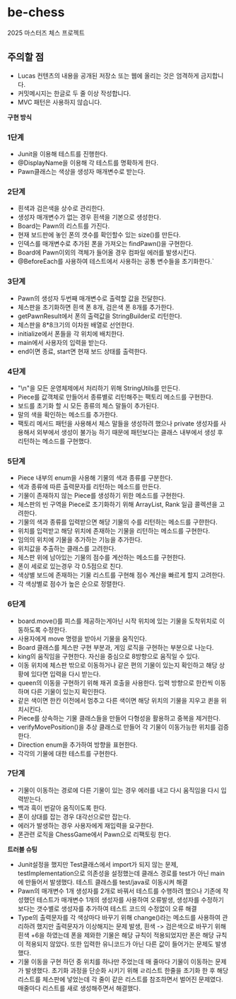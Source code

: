 # be-chess

2025 마스터즈 체스 프로젝트

## 주의할 점

- Lucas 컨텐츠의 내용을 공개된 저장소 또는 웹에 올리는 것은 엄격하게 금지합니다.
- 커밋메시지는 한글로 두 줄 이상 작성합니다.
- MVC 패턴은 사용하지 않습니다.


**구현 방식**
### 1단계
- Junit을 이용해 테스트를 진행한다.
- @DisplayName을 이용해 각 테스트를 명확하게 한다.
- Pawn클래스는 색상을 생성자 매개변수로 받는다.

### 2단계
- 흰색과 검은색을 상수로 관리한다.
- 생성자 매개변수가 없는 경우 흰색을 기본으로 생성한다.
- Board는 Pawn의 리스트를 가진다.
- 현재 보드판에 놓인 폰의 갯수를 확인할수 있는 size()를 만든다.
- 인덱스를 매개변수로 추가된 폰을 가져오는 findPawn()을 구현한다.
- Board에 Pawn이외의 객체가 들어올 경우 컴파일 에러를 발생시킨다.
- @BeforeEach를 사용하여 테스트에서 사용하는 공통 변수들을 초기화한다.`

### 3단계
- Pawn의 생성자 두번째 매개변수로 출력할 값을 전달한다.
- 체스판을 초기화하면 흰색 폰 8개, 검은색 폰 8개를 추가한다.
- getPawnResult에서 폰의 출력값을 StringBuilder로 리턴한다.
- 체스판을 8*8크기의 이차원 배열로 선언한다.
- initialize에서 폰들을 각 위치에 배치한다.
- main에서 사용자의 입력을 받는다.
- end이면 종료, start면 현재 보드 상태를 출력한다.

### 4단계
- "\n"을 모든 운영체제에서 처리하기 위해 StringUtils를 만든다.
- Piece를 값객체로 만들어서 종류별로 리턴해주는 팩토리 메소드를 구현한다.
- 보드를 초기화 할 시 모든 종류의 체스 말들이 추가된다.
- 말의 색을 확인하는 메소드를 추가한다.
- 팩토리 메서드 패턴을 사용해서 체스 말들을 생성하려 했으나 private 생성자를 사용해서 외부에서 생성이 불가능 하기 때문에 패턴보다는 클래스 내부에서 생성 후 리턴하는 메소드를 구현했다.

### 5단계
- Piece 내부의 enum을 사용해 기물의 색과 종류를 구분한다.
- 색과 종류에 따른 출력문자를 리턴하는 메소드를 만든다.
- 기물이 존재하지 않는 Piece를 생성하기 위한 메소드를 구현한다.
- 체스판의 빈 구역을 Piece로 초기화하기 위해 ArrayList<Rank>, Rank 일급 콜렉션을 고려한다.
- 기물의 색과 종류를 입력받으면 해당 기물의 수를 리턴하는 메소드를 구햔한다.
- 위치를 입력받고 해당 위치에 존재하는 기물을 리턴하는 메소드를 구현한다.
- 임의의 위치에 기물을 추가하는 기능을 추가한다.
- 위치값을 추출하는 클래스를 고려한다.
- 체스판 위에 남아있는 기물의 점수를 계산하는 메소드를 구현한다.
- 폰이 세로로 있는경우 각 0.5점으로 친다.
- 색상별 보드에 존재하는 기물 리스트를 구현해 점수 계산을 빠르게 할지 고려한다.
- 각 색상별로 점수가 높은 순으로 정렬한다.

### 6단계
- board.move()를 피스를 제공하는게아닌 시작 위치에 있는 기물을 도착위치로 이동하도록 수정한다.
- 사용자에게 move 명령을 받아서 기물을 움직인다.
- Board 클래스를 체스판 구현 부분과, 게임 로직을 구현하는 부분으로 나눈다.
- king의 움직임을 구현한다. 자신을 중심으로 8방향으로 움직일 수 있다.
- 이동 위치에 체스판 밖으로 이동하거나 같은 편의 기물이 있는지 확인하고 해당 상황에 있다면 입력을 다시 받는다.
- queen의 이동을 구현하기 위해 재귀 호출을 사용한다. 입력 방향으로 한칸씩 이동하며 다른 기물이 있는지 확인한다.
- 같은 색이면 한칸 이전에서 멈추고 다른 색이면 해당 위치의 기물을 지우고 퀸을 위치시킨다.
- Piece를 상속하는 기물 클래스들을 만들어 다형성을 활용하고 중복을 제거한다.
- verifyMovePosition()을 추상 클래스로 만들어 각 기물이 이동가능한 위치를 검증한다.
- Direction enum을 추가하여 방향을 표현한다.
- 각각의 기물에 대한 테스트를 구현한다.

### 7단계
- 기물이 이동하는 경로에 다른 기물이 있는 경우 에러를 내고 다시 움직임을 다시 입력받는다.
- 백과 흑이 번갈아 움직이도록 한다.
- 폰이 상대를 잡는 경우 대각선으로만 잡는다.
- 에러가 발생하는 경우 사용자에게 재입력을 요구한다.
- 폰관련 로직을 ChessGame에서 Pawn으로 리팩토링 한다.

**트러블 슈팅**
- Junit설정을 했지만 Test클래스에서 import가 되지 않는 문제,
  testImplementation으로 의존성을 설정했는데 클래스 경로를 test가 아닌 main에 만들어서 발생했다.
 테스트 클래스를 test/java로 이동시켜 해결
- Pawn의 매개변수 1개 생성자를 2개로 바꿔서 테스트를 수행하려 했으나 기존에 작성했던 테스트가 매개변수 1개의 생성자를 사용하여 오류발생,
 생성자를 수정하기 보다는 갯수별로 생성자를 추가하여 테스트 코드의 수정없이 오류 해결
- Type의 출력문자를 각 색상마다 바꾸기 위해 change()라는 메소드를 사용하여 관리하려 했지만 출력문자가 이상해지는 문제 발생, 흰색 -> 검은색으로 바꾸기 위해
 흰색 +6을 하였는데 폰을 제와한 기물은 해당 규칙이 적용되었지만 폰은 해당 규칙이 적용되지 않았다. 또한 입력한 유니코드가 아닌 다른 값이 들어가는 문제도 발생했다.
- 기물 이동을 구현 하던 중 위치를 하나만 주었는데 매 줄마다 기물이 이동하는 문제가 발생했다. 초기화 과정을 단순화 시키기 위해 ㄹ리스트 한줄을 초기화 한 후 
 해당 리스트를 체스판에 넣었는데 각 줄이 같은 리스트를 참조하면서 벌어진 문제였다. 매줄마다 리스트를 새로 생성해주면서 해결했다.